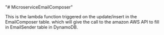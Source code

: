 "# MicroserviceEmailComposer" 

This is the lambda function triggered on the update/insert in the EmailComposer table.
which will give the call to the amazon AWS API to fill in EmailSender table in DynamoDB.

